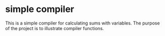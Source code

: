 # simple compiler
This is a simple compiler for calculating sums with variables. The purpose of the project is to illustrate compiler functions.
